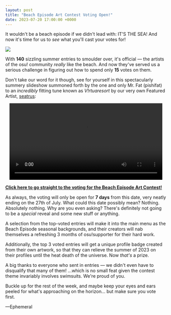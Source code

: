 ```yaml
---
layout: post
title: "Beach Episode Art Contest Voting Open!"
date: 2023-07-20 17:00:00 +0000
---
```


It wouldn't be a beach episode if we didn't lead with: IT'S THE SEA! And now it's time for us to *see* what you'll cast your votes for!

![](https://assets.ppy.sh/contests/179/header.jpg)

With **140** sizzling summer entries to smoulder over, it's official — the artists of the osu! community *really* like the beach. And now they've served us a serious challenge in figuring out how to spend only **15** votes on them.

Don't take our word for it though, see for yourself in this spectacularly summery slideshow summoned forth by the one and only Mr. Fat (pishifat) to an *incredibly* fitting tune known as *V!rtuaresort* by our very own Featured Artist, [seatrus](https://osu.ppy.sh/beatmaps/artists/185):

<div align="center">
    <video width="95%" controls>
        <source src="https://assets.ppy.sh/contests/179/beachep-preview.mp4" type="video/mp4" preload="none">
    </video>
</div>

[**Click here to go straight to the voting for the Beach Episode Art Contest!**](https://osu.ppy.sh/community/contests/179)

As always, the voting will only be open for **7 days** from this date, very neatly ending on the 27th of July. What could this date possibly mean? Nothing. Absolutely nothing. Why are you even asking? There's definitely not going to be a *special* reveal and some new stuff or anything.

A selection from the top-voted entries will make it into the main menu as the Beach Episode seasonal backgrounds, and their creators will nab themselves a refreshing 3 months of osu!supporter for their hard work.

Additionally, the top 3 voted entries will get a unique profile badge created from their own artwork, so that they can relieve the summer of 2023 on their profiles until the heat death of the universe. Now *that's* a prize.

A big thanks to everyone who sent in entries — we didn't even have to disqualify that many of them! ...which is no small feat given the contest theme invariably involves swimsuits. We're proud of you.

Buckle up for the rest of the week, and maybe keep your eyes and ears peeled for what's approaching on the horizon... but make sure you vote first.

—Ephemeral
